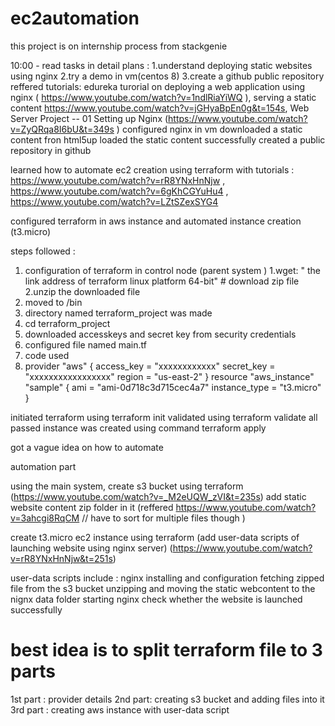 # ec2automation
this project is on internship process from stackgenie

10:00 - read tasks in detail 
 plans : 1.understand deploying  static websites using nginx
         2.try a demo in vm(centos 8) 
         3.create a github public repository 
reffered tutorials: edureka turorial on deploying a web application using nginx  ( https://www.youtube.com/watch?v=1ndlRiaYiWQ ), serving a static content https://www.youtube.com/watch?v=jGHyaBpEn0g&t=154s, Web Server Project -- 01 Setting up Nginx (https://www.youtube.com/watch?v=ZyQRqa8I6bU&t=349s )
configured nginx in vm
downloaded a static content fron html5up 
loaded the static content successfully 
created a public repository in github 

learned how to automate ec2 creation using terraform with tutorials : https://www.youtube.com/watch?v=rR8YNxHnNjw  , https://www.youtube.com/watch?v=6gKhCGYuHu4 , 
https://www.youtube.com/watch?v=LZtSZexSYG4

configured terraform in aws instance and automated instance creation (t3.micro) 

steps followed :
1. configuration of terraform in control node (parent system )
  1.wget: " the link address of terraform  linux platform 64-bit"  #  download  zip file 
  2.unzip the downloaded file 
  3. moved to /bin
  4. directory named terraform_project was made 
  5. cd terraform_project 
  6. downloaded accesskeys and secret key from security credentials 
  7. configured  file named main.tf
  8. code used 
  9.  provider "aws" {
 access_key = "xxxxxxxxxxxx"
 secret_key = "xxxxxxxxxxxxxxxxx"
 region = "us-east-2"
}
resource "aws_instance" "sample" {
ami = "ami-0d718c3d715cec4a7"
instance_type = "t3.micro"
}

initiated terraform  using terraform init 
validated using terraform validate 
all passed 
instance was created using  command  terraform apply 


got a vague idea on how to automate 

automation part 
 
using the main system,
create s3 bucket using terraform (https://www.youtube.com/watch?v=_M2eUQW_zVI&t=235s)
add static website content zip folder in it (reffered https://www.youtube.com/watch?v=3ahcgi8RqCM // have to sort for multiple files though  ) 

create t3.micro ec2 instance  using terraform  (add user-data scripts of launching website using nginx server) (https://www.youtube.com/watch?v=rR8YNxHnNjw&t=251s)
 
user-data scripts include :
nginx installing and configuration 
fetching zipped file from the s3 bucket 
unzipping and moving the static webcontent to the nignx data folder 
starting nginx 
check whether the website is launched successfully  

# best idea is to split terraform file to 3 parts 
1st part : provider details 
2nd part: creating s3 bucket and adding files into it 
3rd part : creating aws instance with user-data script 
